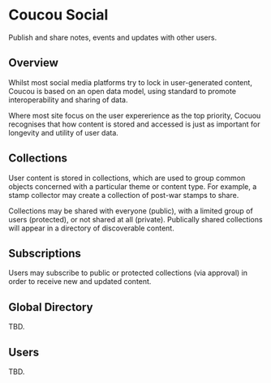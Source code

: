 # Coucou Social

Publish and share notes, events and updates with other users.

## Overview

Whilst most social media platforms try to lock in user-generated content, Coucou is based on an open
data model, using standard to promote interoperability and sharing of data.

Where most site focus on the user expererience as the top priority, Cocuou recognises that how content
is stored and accessed is just as important for longevity and utility of user data.

## Collections

User content is stored in collections, which are used to group common objects concerned with a particular
theme or content type. For example, a stamp collector may create a collection of post-war stamps to share.

Collections may be shared with everyone (public), with a limited group of users (protected), or not shared 
at all (private). Publically shared collections will appear in a directory of discoverable content.

## Subscriptions

Users may subscribe to public or protected collections (via approval) in order to receive new and updated
content.

## Global Directory

TBD.

## Users

TBD.

